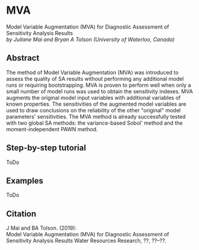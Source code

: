 # MVA

Model Variable Augmentation (MVA) for Diagnostic Assessment of Sensitivity Analysis Results <br>
*by Juliane Mai and Bryan A Tolson (University of Waterloo, Canada)*

## Abstract
The method of Model Variable Augmentation (MVA) was introduced to assess the quality of SA results 
without performing any additional model runs or requiring bootstrapping. MVA is proven to perform 
well when only a small number of model runs was used to obtain the sensitivity indexes. 
MVA augments the original model input variables with additional variables of known properties. 
The sensitivities of the augmented model variables are used to draw conclusions on the reliability 
of the other "original" model parameters' sensitivities. The MVA method is already successfully 
tested with two global SA methods: the variance-based Sobol' method and the moment-independent PAWN method. 

## Step-by-step tutorial
ToDo

## Examples
ToDo

## Citation
J Mai and BA Tolson. (2019): <br>
Model Variable Augmentation (MVA) for Diagnostic Assessment of Sensitivity Analysis Results
Water Resources Research, ??, ??–??.
